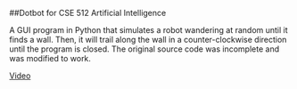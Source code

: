 ##Dotbot for CSE 512 Artificial Intelligence

A GUI program in Python that simulates a robot wandering at random until it finds a wall. Then, it will trail along the wall in a counter-clockwise direction until the program is closed. The original source code was incomplete and was modified to work.

[Video](https://www.youtube.com/watch?v=qNuuDLQbung)
